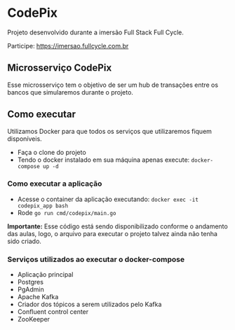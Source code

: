 # CodePix
Projeto desenvolvido durante a imersão Full Stack Full Cycle.

Participe: https://imersao.fullcycle.com.br

## Microsserviço CodePix

Esse microsserviço tem o objetivo de ser um hub de transações entre os bancos que simularemos durante o projeto.

## Como executar

Utilizamos Docker para que todos os serviços que utilizaremos fiquem disponíveis.

- Faça o clone do projeto
- Tendo o docker instalado em sua máquina apenas execute:
`docker-compose up -d`

### Como executar a aplicação
- Acesse o container da aplicação executando: `docker exec -it codepix_app bash`
- Rode `go run cmd/codepix/main.go`

**Importante:** Esse código está sendo disponibilizado conforme o andamento das aulas, logo, o arquivo para executar o projeto talvez ainda não tenha sido criado.

### Serviços utilizados ao executar o docker-compose

- Aplicação principal
- Postgres
- PgAdmin
- Apache Kafka
- Criador dos tópicos a serem utilizados pelo Kafka
- Confluent control center
- ZooKeeper